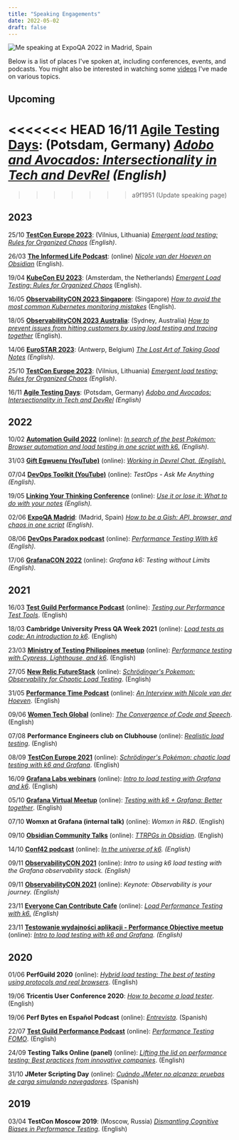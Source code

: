 ```yaml
---
title: "Speaking Engagements"
date: 2022-05-02
draft: false
---
```


![Me speaking at ExpoQA 2022 in Madrid, Spain](/assets/expoqa-3.jpeg)

Below is a list of places I've spoken at, including conferences, events, and podcasts. You might also be interested in watching some [videos](https://www.youtube.com/channel/UCrmQZ9HHnJ2qpd6udc8iYYw) I've made on various topics.

## Upcoming

<<<<<<< HEAD
16/11 **[Agile Testing Days](https://agiletestingdays.com/)**: (Potsdam, Germany) _[Adobo and Avocados: Intersectionality in Tech and DevRel](https://agiletestingdays.com/2023/session/adobo-and-avocados-intersectionality-in-tech-and-devrel/) (English)_
=======

>>>>>>> a9f1951 (Update speaking page)

## 2023

25/10    **[TestCon Europe 2023](https://testcon.lt/)**: (Vilnius, Lithuania) _[Emergent load testing: Rules for Organized Chaos](/blog/20231025-emergent-load-testing-testconeu) (English)_.

26/03   **[The Informed Life Podcast](https://theinformed.life/)**: (online) _[Nicole van der Hoeven on Obsidian](/blog/20230326-informed-life-podcast-interview/)_ (English).

19/04   **[KubeCon EU 2023](https://events.linuxfoundation.org/kubecon-cloudnativecon-europe/program/schedule/)**: (Amsterdam, the Netherlands) _[Emergent Load Testing: Rules for Organized Chaos](/blog/20230419-emergent-load-testing/)_ (English).

16/05   **[ObservabilityCON 2023 Singapore](https://grafana.com/about/events/observabilitycon/2023/singapore/)**: (Singapore) _[How to avoid the most common Kubernetes monitoring mistakes](/blog/20230516-how-to-avoid-the-most-common-kubernetes-monitoring-mistakes/)_ (English).

18/05   **[ObservabilityCON 2023 Australia](https://grafana.com/about/events/observabilitycon/2023/sydney/)**: (Sydney, Australia) _[How to prevent issues from hitting customers by using load testing and tracing together](/blog/20230518-load-testing-and-tracing-with-k6-and-tempo/)_ (English).

14/06   **[EuroSTAR 2023](https://conference.eurostarsoftwaretesting.com/event/2023/the-lost-art-of-taking-good-notes/)**: (Antwerp, Belgium) _[The Lost Art of Taking Good Notes](/blog/20230614-lost-art-of-taking-good-notes) (English)_.

25/10    **[TestCon Europe 2023](https://testcon.lt/)**: (Vilnius, Lithuania) _[Emergent load testing: Rules for Organized Chaos](https://events.pinetool.ai/3078/#sessions/100686?referrer%5Bpathname%5D=%2Fsessions&referrer%5Bsearch%5D=&referrer%5Btitle%5D=Sessions) (English)_.

16/11 **[Agile Testing Days](https://agiletestingdays.com/)**: (Potsdam, Germany) _[Adobo and Avocados: Intersectionality in Tech and DevRel](https://agiletestingdays.com/2023/session/adobo-and-avocados-intersectionality-in-tech-and-devrel/) (English)_

## 2022

10/02   **[Automation Guild 2022](https://guildconferences.com/ag-2022/)** (online): _[In search of the best Pokémon: Browser automation and load testing in one script with k6.](/blog/20220210-in-search-of-the-best-pokemon/) (English)._

31/03   **[Gift Egwuenu (YouTube)](https://www.youtube.com/channel/UCgUgg53iJX1pdabUxpkgozA)** (online): _[Working in Devrel Chat. (English).](/blog/20220331-working-in-devrel-chat/)_

07/04   **[DevOps Toolkit (YouTube)](https://www.youtube.com/channel/UCfz8x0lVzJpb_dgWm9kPVrw)** (online): _TestOps - Ask Me Anything (English)._

19/05   **[Linking Your Thinking Conference](https://www.linkingyourthinking.com/conference)** (online): _[Use it or lose it: What to do with your notes](/blog/20220519-use-it-or-lose-it/) (English)._

02/06   **[ExpoQA Madrid](https://expoqa.com/en-sessions.html#van_der_Hoeven)**: (Madrid, Spain) _[How to be a Gish: API, browser, and chaos in one script](/blog/20220601-how-to-be-a-gish-expoqa/) (English)._

08/06   **[DevOps Paradox podcast](https://www.devopsparadox.com/)** (online): _[Performance Testing With k6](/blog/20220608-performance-testing-with-k6/) (English)._

17/06   **[GrafanaCON 2022](https://grafana.com/go/grafanaconline/2022/demo-load-testing-with-k6/)** (online): _Grafana k6: Testing without Limits (English)._

## 2021

16/03   **[Test Guild Performance Podcast](https://testguild.com/)** (online): _[Testing our Performance Test Tools](/blog/20210316-testing-our-performance-test-tools/)_. (English)

18/03   **Cambridge University Press QA Week 2021** (online): _[Load tests as code: An introduction to k6](/blog/20210318-load-tests-as-code/)_. (English)

23/03   **[Ministry of Testing Philippines meetup](https://www.meetup.com/Ministry-of-Testing-Manila/events/276622895/)** (online): _[Performance testing with Cypress, Lighthouse, and k6](/blog/20210323-performance-testing-with-k6-and-cypress)_. (English)

27/05   **[New Relic FutureStack](https://newrelic.com/futurestack/speakers/nicole-van-der-hoeven)** (online): _[Schrödinger's Pokemon: Observability for Chaotic Load Testing](/blog/20210730-schrodingers-pokemon/)_. (English)

31/05   **[Performance Time Podcast](https://open.spotify.com/show/7wOCHzZBCzOi071QuDPodI)** (online): _[An Interview with Nicole van der Hoeven](/blog/20210531-performance-time/)_. (English)

09/06   **[Women Tech Global](https://www.womentech.net/speaker/Nicole/van%20der%20Hoeven/50129)** (online): _[The Convergence of Code and Speech](/blog/20210609-convergence-of-code-and-speech/)_. (English)

07/08   **Performance Engineers club on Clubhouse** (online): _[Realistic load testing](/blog/20210807-clubhouse-realistic-load-tests/)_. (English)

08/09   **[TestCon Europe 2021](https://testcon.lt/Nicole-van-der-Hoeven/)** (online): [_Schrödinger's Pokémon: chaotic load testing with k6 and Grafana_](/blog/20210908-schrodingers-pokemon-k6-and-grafana/). (English)

16/09   **[Grafana Labs webinars](https://grafana.com/go/webinar/intro-to-load-testing-with-grafana-and-k6/)** (online): _[Intro to load testing with Grafana and k6](/blog/20210916-intro-to-load-testing-with-k6-and-grafana/)_. (English)

05/10   **[Grafana Virtual Meetup](https://grafana.com/go/grafana-meetup-emea-october-2021/)** (online): _[Testing with k6 + Grafana: Better together](/blog/20211005-testing-with-k6-and-grafana-better-together/)_. (English)

07/10   **Womxn at Grafana (internal talk)** (online): _Womxn in R&D_. (English)

09/10   **[Obsidian Community Talks](https://www.youtube.com/watch?v=Ovqu_1aW3Sw&t=2720s)** (online): [_TTRPGs in Obsidian_](/blog/20211009-ttrpg-obsidian-showcase). (English)

14/10   **[Conf42 podcast](https://www.conf42.com/podcast)** (online): _[In the universe of k6](/blog/20211014-conf42-in-the-k6-universe/). (English)_

09/11   **[ObservabilityCON 2021](https://grafana.com/go/observabilitycon/2021/k6-load-testing/)** (online): _Intro to using k6 load testing with the Grafana observability stack. (English)_

09/11   **[ObservabilityCON 2021](https://grafana.com/about/events/observabilitycon/2021/)** (online): _Keynote: Observability is your journey. (English)_

23/11   **[Everyone Can Contribute Cafe](https://www.youtube.com/hashtag/everyonecancontribute)** (online): _[Load Performance Testing with k6.](/blog/20211123-load-performance-testing-with-k6/) (English)_

23/11   **[Testowanie wydajności aplikacji - Performance Objective meetup](https://www.facebook.com/pg/TestowanieWydajnosciAplikacji/events/)** (online): _[Intro to load testing with k6 and Grafana](/blog/20211123-intro-to-load-testing-with-k6-and-grafana/). (English)_

## 2020

01/06   **PerfGuild 2020** (online): _[Hybrid load testing: The best of testing using protocols and real browsers](/blog/20200602-hybrid-load-testing/)_. (English)

19/06   **Tricentis User Conference 2020**: _[How to become a load tester](/blog/20201007-how-to-become-a-load-tester/)_. (English)

19/06   **Perf Bytes en Español Podcast** (online): _[Entrevista](/blog/20200622-entrevista-con-senor-performo/)_. (Spanish)

22/07   **[Test Guild Performance Podcast](https://testguild.com/)** (online): _[Performance Testing FOMO](/blog/20200722-performance-testing-fomo/)_. (English)

24/09   **Testing Talks Online (panel)** (online): _[Lifting the lid on performance testing: Best practices from innovative companies](/blog/20200924-testing-talks-online/)_. (English)

31/10   **JMeter Scripting Day** (online): _[Cuándo JMeter no alcanza: pruebas de carga simulando navegadores](/blog/20201216-cuando-jmeter-no-alcanza/)_. (Spanish)

## 2019

03/04  **TestCon Moscow 2019**: (Moscow, Russia) _[Dismantling Cognitive Biases in Performance Testing](/blog/20190403-testcon-moscow-2019/)_. (English)
